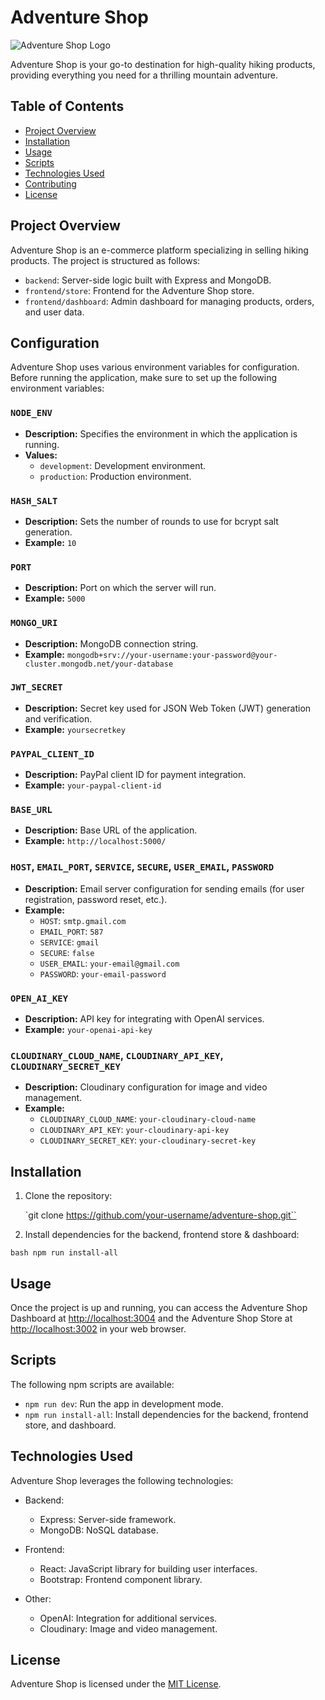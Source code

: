 # Adventure Shop

![Adventure Shop Logo](link-to-your-logo.png)

Adventure Shop is your go-to destination for high-quality hiking products, providing everything you need for a thrilling mountain adventure.

## Table of Contents

- [Project Overview](#project-overview)
- [Installation](#installation)
- [Usage](#usage)
- [Scripts](#scripts)
- [Technologies Used](#technologies-used)
- [Contributing](#contributing)
- [License](#license)

## Project Overview

Adventure Shop is an e-commerce platform specializing in selling hiking products. The project is structured as follows:

- `backend`: Server-side logic built with Express and MongoDB.
- `frontend/store`: Frontend for the Adventure Shop store.
- `frontend/dashboard`: Admin dashboard for managing products, orders, and user data.

## Configuration

Adventure Shop uses various environment variables for configuration. Before running the application, make sure to set up the following environment variables:

### `NODE_ENV`

- **Description:** Specifies the environment in which the application is running.
- **Values:**
  - `development`: Development environment.
  - `production`: Production environment.

### `HASH_SALT`

- **Description:** Sets the number of rounds to use for bcrypt salt generation.
- **Example:** `10`

### `PORT`

- **Description:** Port on which the server will run.
- **Example:** `5000`

### `MONGO_URI`

- **Description:** MongoDB connection string.
- **Example:** `mongodb+srv://your-username:your-password@your-cluster.mongodb.net/your-database`

### `JWT_SECRET`

- **Description:** Secret key used for JSON Web Token (JWT) generation and verification.
- **Example:** `yoursecretkey`

### `PAYPAL_CLIENT_ID`

- **Description:** PayPal client ID for payment integration.
- **Example:** `your-paypal-client-id`

### `BASE_URL`

- **Description:** Base URL of the application.
- **Example:** `http://localhost:5000/`

### `HOST`, `EMAIL_PORT`, `SERVICE`, `SECURE`, `USER_EMAIL`, `PASSWORD`

- **Description:** Email server configuration for sending emails (for user registration, password reset, etc.).
- **Example:**
  - `HOST`: `smtp.gmail.com`
  - `EMAIL_PORT`: `587`
  - `SERVICE`: `gmail`
  - `SECURE`: `false`
  - `USER_EMAIL`: `your-email@gmail.com`
  - `PASSWORD`: `your-email-password`

### `OPEN_AI_KEY`

- **Description:** API key for integrating with OpenAI services.
- **Example:** `your-openai-api-key`

### `CLOUDINARY_CLOUD_NAME`, `CLOUDINARY_API_KEY`, `CLOUDINARY_SECRET_KEY`

- **Description:** Cloudinary configuration for image and video management.
- **Example:**
  - `CLOUDINARY_CLOUD_NAME`: `your-cloudinary-cloud-name`
  - `CLOUDINARY_API_KEY`: `your-cloudinary-api-key`
  - `CLOUDINARY_SECRET_KEY`: `your-cloudinary-secret-key`

## Installation

1. Clone the repository:

   `git clone https://github.com/your-username/adventure-shop.git``

2. Install dependencies for the backend, frontend store & dashboard:

`bash npm run install-all`

## Usage

Once the project is up and running, you can access the Adventure Shop Dashboard at [http://localhost:3004](http://localhost:3004) and the Adventure Shop Store at [http://localhost:3002](http://localhost:3002) in your web browser.

## Scripts

The following npm scripts are available:

- `npm run dev`: Run the app in development mode.
- `npm run install-all`: Install dependencies for the backend, frontend store, and dashboard.

## Technologies Used

Adventure Shop leverages the following technologies:

- Backend:
  - Express: Server-side framework.
  - MongoDB: NoSQL database.

- Frontend:
  - React: JavaScript library for building user interfaces.
  - Bootstrap: Frontend component library.

- Other:
  - OpenAI: Integration for additional services.
  - Cloudinary: Image and video management.

## License

Adventure Shop is licensed under the [MIT License](LICENSE).

